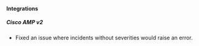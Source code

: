 
#### Integrations

##### Cisco AMP v2

- Fixed an issue where incidents without severities would raise an error.

